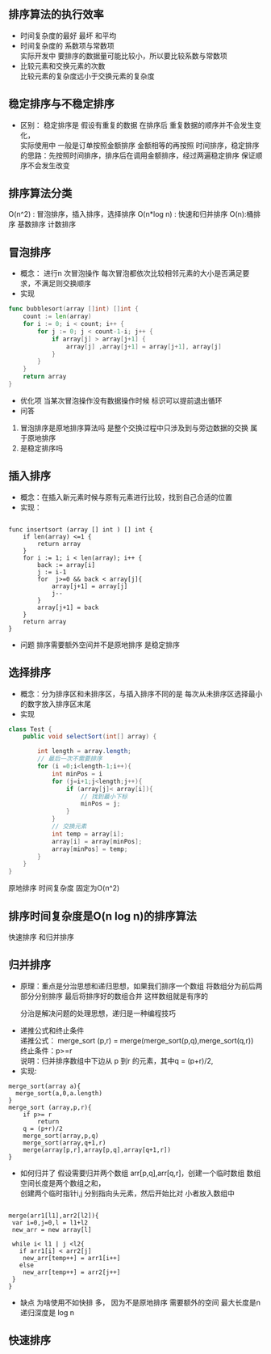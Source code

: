 ## 排序算法的执行效率
- 时间复杂度的最好 最坏 和平均
- 时间复杂度的 系数项与常数项
    <br/> 实际开发中 要排序的数据量可能比较小，所以要比较系数与常数项
- 比较元素和交换元素的次数
    <br/> 比较元素的复杂度远小于交换元素的复杂度

## 稳定排序与不稳定排序
- 区别： 稳定排序是 假设有重复的数据 在排序后 重复数据的顺序并不会发生变化，<br/>
    实际使用中 一般是订单按照金额排序 金额相等的再按照 时间排序，稳定排序的思路：先按照时间排序，排序后在调用金额排序，经过两遍稳定排序 保证顺序不会发生改变

## 排序算法分类

O(n^2) : 冒泡排序，插入排序，选择排序
O(n*log n) : 快速和归并排序
O(n):桶排序  基数排序 计数排序

## 冒泡排序
- 概念： 进行n 次冒泡操作 每次冒泡都依次比较相邻元素的大小是否满足要求，不满足则交换顺序
- 实现
```go
func bubblesort(array []int) []int {
	count := len(array)
	for i := 0; i < count; i++ {
		for j := 0; j < count-1-i; j++ {
			if array[j] > array[j+1] {
				array[j] ,array[j+1] = array[j+1], array[j]
			}
		}
	}
	return array
}
```
- 优化项
当某次冒泡操作没有数据操作时候 标识可以提前退出循环
- 问答
1. 冒泡排序是原地排序算法吗 是整个交换过程中只涉及到与旁边数据的交换 属于原地排序
2. 是稳定排序吗

## 插入排序
- 概念：在插入新元素时候与原有元素进行比较，找到自己合适的位置
- 实现：
```

func insertsort (array [] int ) [] int {
	if len(array) <=1 {
		return array
	}
	for i := 1; i < len(array); i++ {
		back := array[i]
		j := i-1
		for  j>=0 && back < array[j]{
			array[j+1] = array[j]
			j--
		}
		array[j+1] = back
	}
	return array
}

```
- 问题
 排序需要额外空间并不是原地排序  是稳定排序

## 选择排序

- 概念：分为排序区和未排序区，与插入排序不同的是 每次从未排序区选择最小的数字放入排序区末尾 
- 实现

```java
class Test {
    public void selectSort(int[] array) {

        int length = array.length;
        // 最后一次不需要排序
        for (i =0;i<length-1;i++){
            int minPos = i
            for (j=i+1;j<length;j++){
                if (array[j]< array[i]){
                    // 找到最小下标
                    minPos = j;
                }
            }
            // 交换元素
            int temp = array[i];
            array[i] = array[minPos];
            array[minPos] = temp;
        }
    }
}

```

原地排序 时间复杂度 固定为O(n^2)

## 排序时间复杂度是O(n log n)的排序算法
快速排序 和归并排序


## 归并排序
- 原理：重点是分治思想和递归思想，如果我们排序一个数组 将数组分为前后两部分分别排序 最后将排序好的数组合并 这样数组就是有序的
    <p>分治是解决问题的处理思想，递归是一种编程技巧</p>
- 递推公式和终止条件 <br/>
递推公式： merge_sort (p,r) = merge(merge_sort(p,q),merge_sort(q,r)) <br/>
终止条件：p>=r <br/>
说明：归并排序数组中下边从 p 到r 的元素，其中q = (p+r)/2,
- 实现:
```伪代码
merge_sort(array a){
  merge_sort(a,0,a.length)
}
merge_sort (array,p,r){
    if p>= r
        return 
    q = (p+r)/2
    merge_sort(array,p,q)
    merge_sort(array,q+1,r)
    merge(array[p,r],array[p,q],array[q+1,r])
}
```
- 如何归并了
假设需要归并两个数组 arr[p,q],arr[q,r]，创建一个临时数组 数组空间长度是两个数组之和，<br/>
创建两个临时指针i,j 分别指向头元素，然后开始比对 小者放入数组中
```伪代码

merge(arr1[l1],arr2[l2]){
 var i=0,j=0,l = l1+l2
 new_arr = new array[l]
 
 while i< l1 | j <l2{
   if arr1[i] < arr2[j]
    new_arr[temp++] = arr1[i++]
   else
    new_arr[temp++] = arr2[j++]
 }
}
```
- 缺点 为啥使用不如快排 多， 因为不是原地排序 需要额外的空间 最大长度是n 递归深度是 log n



## 快速排序
